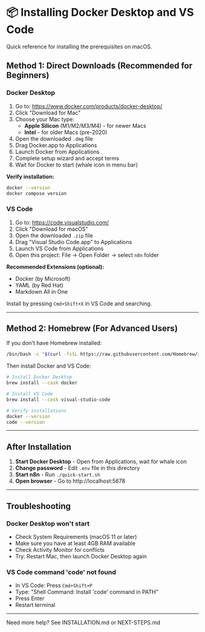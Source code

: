 # 📦 Installing Docker Desktop and VS Code

Quick reference for installing the prerequisites on macOS.

## Method 1: Direct Downloads (Recommended for Beginners)

### Docker Desktop
1. Go to: https://www.docker.com/products/docker-desktop/
2. Click "Download for Mac"
3. Choose your Mac type:
   - **Apple Silicon** (M1/M2/M3/M4) - for newer Macs
   - **Intel** - for older Macs (pre-2020)
4. Open the downloaded `.dmg` file
5. Drag Docker.app to Applications
6. Launch Docker from Applications
7. Complete setup wizard and accept terms
8. Wait for Docker to start (whale icon in menu bar)

**Verify installation:**
```bash
docker --version
docker compose version
```

### VS Code
1. Go to: https://code.visualstudio.com/
2. Click "Download for macOS"
3. Open the downloaded `.zip` file
4. Drag "Visual Studio Code.app" to Applications
5. Launch VS Code from Applications
6. Open this project: File → Open Folder → select `n8n` folder

**Recommended Extensions (optional):**
- Docker (by Microsoft)
- YAML (by Red Hat)
- Markdown All in One

Install by pressing `Cmd+Shift+X` in VS Code and searching.

---

## Method 2: Homebrew (For Advanced Users)

If you don't have Homebrew installed:
```bash
/bin/bash -c "$(curl -fsSL https://raw.githubusercontent.com/Homebrew/install/HEAD/install.sh)"
```

Then install Docker and VS Code:
```bash
# Install Docker Desktop
brew install --cask docker

# Install VS Code
brew install --cask visual-studio-code

# Verify installations
docker --version
code --version
```

---

## After Installation

1. **Start Docker Desktop** - Open from Applications, wait for whale icon
2. **Change password** - Edit `.env` file in this directory
3. **Start n8n** - Run `./quick-start.sh`
4. **Open browser** - Go to http://localhost:5678

---

## Troubleshooting

### Docker Desktop won't start
- Check System Requirements (macOS 11 or later)
- Make sure you have at least 4GB RAM available
- Check Activity Monitor for conflicts
- Try: Restart Mac, then launch Docker Desktop again

### VS Code command 'code' not found
- In VS Code: Press `Cmd+Shift+P`
- Type: "Shell Command: Install 'code' command in PATH"
- Press Enter
- Restart terminal

---

Need more help? See INSTALLATION.md or NEXT-STEPS.md
